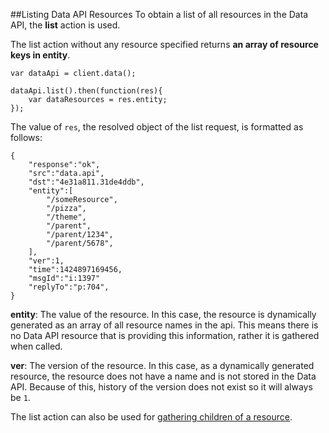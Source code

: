 ##Listing Data API Resources
To obtain a list of all resources in the Data API, the **list** action is used.

The list action without any resource specified returns **an array of resource keys in entity**.

```
var dataApi = client.data();

dataApi.list().then(function(res){
    var dataResources = res.entity;
});
```

The value of `res`, the resolved object of the list request, is formatted as follows:

```
{
    "response":"ok",
    "src":"data.api",
    "dst":"4e31a811.31de4ddb",
    "entity":[
        "/someResource",
        "/pizza",
        "/theme",
        "/parent",
        "/parent/1234",
        "/parent/5678",
    ],
    "ver":1,
    "time":1424897169456,
    "msgId":"i:1397"
    "replyTo":"p:704",
}
```

**entity**: The value of the resource. In this case, the resource is dynamically generated as an array of all resource
names in the api. This means there is no Data API resource that is providing this information, rather it is gathered
when called.

**ver**: The version of the resource. In this case, as a dynamically generated resource, the resource does not have a
name and is not stored in the Data API. Because of this, history of the version does not exist so it will always be `1`.


The list action can also be used for [gathering children of a resource](children/listing.md).